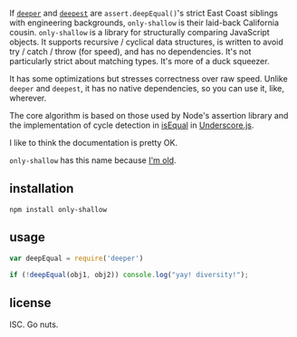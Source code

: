 If [`deeper`](http://npm.im/deeper) and [`deepest`](http://npm.im/deepest) are
`assert.deepEqual()`'s strict East Coast siblings with engineering backgrounds,
`only-shallow` is their laid-back California cousin.  `only-shallow` is a
library for structurally comparing JavaScript objects. It supports recursive /
cyclical data structures, is written to avoid try / catch / throw (for speed),
and has no dependencies. It's not particularly strict about matching types.
It's more of a duck squeezer.

It has some optimizations but stresses correctness over raw speed. Unlike
`deeper` and `deepest`, it has no native dependencies, so you can use it, like,
wherever.

The core algorithm is based on those used by Node's assertion library and the
implementation of cycle detection in
[isEqual](http://underscorejs.org/#isEqual) in
[Underscore.js](http://underscorejs.org/).

I like to think the documentation is pretty OK.

`only-shallow` has this name because [I'm
old](https://www.youtube.com/watch?v=oiomcuNlVjk).

## installation

```
npm install only-shallow
```

## usage

```javascript
var deepEqual = require('deeper')

if (!deepEqual(obj1, obj2)) console.log("yay! diversity!");
```

## license

ISC. Go nuts.
